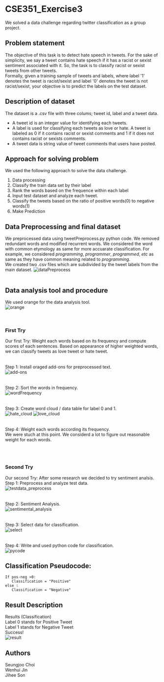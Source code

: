 # CSE351_Exercise3  
We solved a data challenge regarding twitter classification as a group project.

## Problem statement  
The objective of this task is to detect hate speech in tweets. For the sake of simplicity, we say a tweet contains hate speech if it has a racist or sexist sentiment associated with it. So, the task is to classify racist or sexist tweets from other tweets.  
Formally, given a training sample of tweets and labels, where label '1' denotes the tweet is racist/sexist and label '0' denotes the tweet is not racist/sexist, your objective is to predict the labels on the test dataset.

## Description of dataset  
The dataset is a .csv file with three colums; tweet id, label and a tweet data.  
* A tweet id is an integer value for identifying each tweets.  
* A label is used for classifying each tweets as love or hate. A tweet is labeled as 0 if it contains racist or sexist comments and 1 if it does not contains racist or sexists comments.  
* A tweet data is string value of tweet comments that users have posted.  

## Approach for solving problem  
We used the following approach to solve the data challenge.  
1. Data processing
2. Classify the train data set by their label
3. Rank the words based on the frequence within each label
4. Input test dataset and analyze each tweet.
5. Classify the tweets based on the ratio of positive words(0) to negative words(1)
6. Make Prediction

## Data Preprocessing and final dataset  
We preprocessed data using tweetPreprocess.py python code. We removed redundant words and modified recurrent words. We considered the word with common etymology as same for more accuarate classification. For example, we considered *programming*, *programmer*, *programmed*, *etc* as same as they have common meaning related to *programming*.  
We created two .csv files which are subdivided by the tweet labels from the main dataset. 
![dataPreprocess](./pic/dataPreprocess.jpg)
<br/><br/>

## Data analysis tool and procedure
We used orange for the data analysis tool.  
![orange](./pic/orange.jpg)  
<br/><br/>

### First Try
Our first Try: Weight each words based on its frequency and compute scores of each sentences. Based on appearance of higher weighted words, we can classify tweets as love tweet or hate tweet.  
<br/><br/>
Step 1: Install oraged add-ons for preprocessed text.  
![add-ons](./pic/installAddOn.jpg)  
<br/><br/>
Step 2: Sort the words in frequency.  
![wordFrequency](./pic/wordFrequency.jpg)  
<br/><br/>
Step 3: Create word cloud / data table for label 0 and 1.  
![hate_cloud](./pic/hate_cloud.jpg)
![love_cloud](./pic/love_cloud.jpg)  
<br/><br/>
Step 4: Weight each words according its frequency.  
We were stuch at this point. We considerd a lot to figure out reasonable weight for each words.    

<br/><br/>
### Second Try
Our second Try: After some research we decided to try sentiment analsis.    
Step 1: Preprocess and analyze test data.  
![testdata_preprocess](./pic/testdata_preprocess.jpg)  
<br/><br/>
Step 2: Sentiment Analysis.  
![sentimental_analysis](./pic/sentimental_analysis.jpg)  
<br/><br/>
Step 3: Select data for classification.  
![select](./pic/data_select.jpg)  
<br/><br/>
Step 4: Write and used python code for classification.  
![pycode](./pic/python_code.jpg)  

## Classification Pseudocode:  
```  
If pos-neg >0:  
   Classification = "Positive"    
else :  
   Classification = "Negative"  
```
 
## Result Description
Results (Classification)  
Label 0 stands for Positive Tweet  
Label 1 stands for Negative Tweet  
Success!  
![result](./pic/fianl_result.jpg)

## Authors  
Seungjoo Choi  
Wenhui Jin  
Jihee Son
